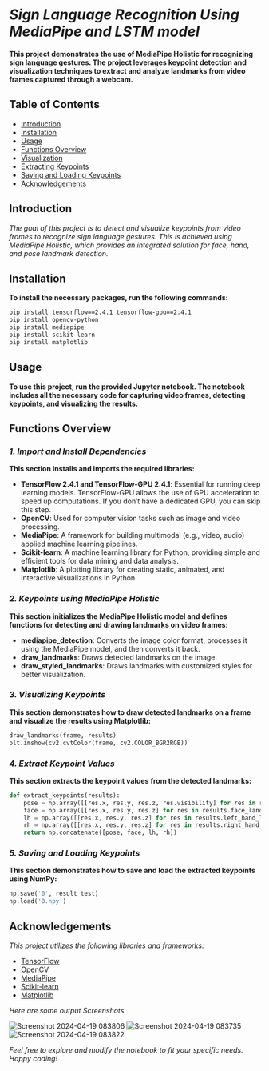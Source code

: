 # *Sign Language Recognition Using MediaPipe and LSTM model*

**This project demonstrates the use of MediaPipe Holistic for recognizing sign language gestures. The project leverages keypoint detection and visualization techniques to extract and analyze landmarks from video frames captured through a webcam.**

## **Table of Contents**

* [Introduction](#introduction)
* [Installation](#installation)
* [Usage](#usage)
* [Functions Overview](#functions-overview)
* [Visualization](#visualization)
* [Extracting Keypoints](#extracting-keypoints)
* [Saving and Loading Keypoints](#saving-and-loading-keypoints)
* [Acknowledgements](#acknowledgements)

## **Introduction**

*The goal of this project is to detect and visualize keypoints from video frames to recognize sign language gestures. This is achieved using MediaPipe Holistic, which provides an integrated solution for face, hand, and pose landmark detection.*

## **Installation**

**To install the necessary packages, run the following commands:**

```sh
pip install tensorflow==2.4.1 tensorflow-gpu==2.4.1 
pip install opencv-python 
pip install mediapipe 
pip install scikit-learn 
pip install matplotlib
```

## **Usage**

**To use this project, run the provided Jupyter notebook. The notebook includes all the necessary code for capturing video frames, detecting keypoints, and visualizing the results.**

## **Functions Overview**

### *1. Import and Install Dependencies*

**This section installs and imports the required libraries:**

* **TensorFlow 2.4.1 and TensorFlow-GPU 2.4.1**: Essential for running deep learning models. TensorFlow-GPU allows the use of GPU acceleration to speed up computations. If you don’t have a dedicated GPU, you can skip this step.
* **OpenCV**: Used for computer vision tasks such as image and video processing.
* **MediaPipe**: A framework for building multimodal (e.g., video, audio) applied machine learning pipelines.
* **Scikit-learn**: A machine learning library for Python, providing simple and efficient tools for data mining and data analysis.
* **Matplotlib**: A plotting library for creating static, animated, and interactive visualizations in Python.

### *2. Keypoints using MediaPipe Holistic*

**This section initializes the MediaPipe Holistic model and defines functions for detecting and drawing landmarks on video frames:**

* **mediapipe_detection**: Converts the image color format, processes it using the MediaPipe model, and then converts it back.
* **draw_landmarks**: Draws detected landmarks on the image.
* **draw_styled_landmarks**: Draws landmarks with customized styles for better visualization.

### *3. Visualizing Keypoints*

**This section demonstrates how to draw detected landmarks on a frame and visualize the results using Matplotlib:**

```python
draw_landmarks(frame, results)
plt.imshow(cv2.cvtColor(frame, cv2.COLOR_BGR2RGB))
```

### *4. Extract Keypoint Values*

**This section extracts the keypoint values from the detected landmarks:**

```python
def extract_keypoints(results):
    pose = np.array([[res.x, res.y, res.z, res.visibility] for res in results.pose_landmarks.landmark]).flatten() if results.pose_landmarks else np.zeros(33*4)
    face = np.array([[res.x, res.y, res.z] for res in results.face_landmarks.landmark]).flatten() if results.face_landmarks else np.zeros(468*3)
    lh = np.array([[res.x, res.y, res.z] for res in results.left_hand_landmarks.landmark]).flatten() if results.left_hand_landmarks else np.zeros(21*3)
    rh = np.array([[res.x, res.y, res.z] for res in results.right_hand_landmarks.landmark]).flatten() if results.right_hand_landmarks else np.zeros(21*3)
    return np.concatenate([pose, face, lh, rh])
```

### *5. Saving and Loading Keypoints*

**This section demonstrates how to save and load the extracted keypoints using NumPy:**

```python
np.save('0', result_test)
np.load('0.npy')
```

## **Acknowledgements**

*This project utilizes the following libraries and frameworks:*

* [TensorFlow](https://www.tensorflow.org/)
* [OpenCV](https://opencv.org/)
* [MediaPipe](https://mediapipe.dev/)
* [Scikit-learn](https://scikit-learn.org/)
* [Matplotlib](https://matplotlib.org/)

*Here are some output Screenshots*

![Screenshot 2024-04-19 083806](https://github.com/user-attachments/assets/4e56ec70-0022-4409-9ff8-640793f4fe06)
![Screenshot 2024-04-19 083735](https://github.com/user-attachments/assets/395ab928-f3c2-4291-b4aa-15d472962ff6)
![Screenshot 2024-04-19 083822](https://github.com/user-attachments/assets/ba2376a4-e79f-43c1-87a4-a90c2bd6e2f5)

*Feel free to explore and modify the notebook to fit your specific needs. Happy coding!*
